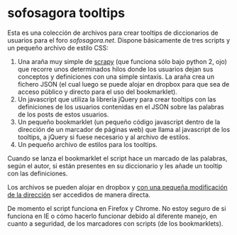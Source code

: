 # sofosagora tooltips

Esta es una colección de archivos para crear tooltips de diccionarios de usuarios para el foro _sofosagora.net_. Dispone básicamente de tres scripts y un pequeño archivo de estilo CSS:

1. Una araña muy simple de [scrapy](http://scrapy.org/) (que funciona sólo bajo python 2, ojo) que recorre unos determinados hilos donde los usuarios dejan sus conceptos y definiciones con una simple sintaxis. La araña crea un fichero JSON (el cual luego se puede alojar en dropbox para que sea de acceso público y directo para el uso del bookmarklet).
2. Un javascript que utiliza la librería jQuery para crear tooltips con las definiciones de los usuarios contenidas en el JSON sobre las palabras de los posts de estos usuarios.
3. Un pequeño bookmarklet (un pequeño código javascript dentro de la dirección de un marcador de páginas web) que llama al javascript de los tooltips, a jQuery si fuese necesario y al archivo de estilos.
4. Un pequeño archivo de estilos para los tooltips.

Cuando se lanza el bookmarklet el script hace un marcado de las palabras, según el autor, si están presentes en su diccionario y les añade un tooltip con las definiciones.

Los archivos se pueden alojar en dropbox y [con una pequeña modificación de la dirección](http://techapple.net/2014/04/trick-obtain-direct-download-links-dropbox-files-dropbox-direct-link-maker-tool-cloudlinker/) ser accedidos de manera directa.

De momento el script funciona en Firefox y Chrome. No estoy seguro de si funciona en IE o cómo hacerlo funcionar debido al diferente manejo, en cuanto a seguridad, de los marcadores con scripts (de los bookmarklets).
